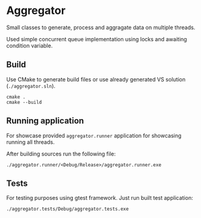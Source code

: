 # Aggregator

Small classes to generate, process and aggragate data on multiple threads.

Used simple concurrent queue implementation using locks and awaiting condition variable.

## Build

Use CMake to generate build files or use already generated VS solution (`./aggregator.sln`). 

```
cmake .
cmake --build
```

## Running application

For showcase provided `aggregator.runner` application for showcasing running all threads. 

After building sources run the following file:

```
./aggregator.runner/<Debug/Release>/aggregator.runner.exe
```

## Tests

For testing purposes using gtest framework. Just run built test application:

```
./aggregator.tests/Debug/aggregator.tests.exe
```
